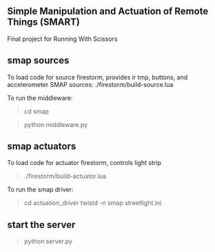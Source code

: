 ## Simple Manipulation and Actuation of Remote Things (SMART)
Final project for Running With Scissors


## smap sources

To load code for source firestorm, provides ir tmp, buttons, and accelerometer SMAP sources:
  ./firestorm/build-source.lua

To run the middleware:

  > cd smap
  
  > python middleware.py

## smap actuators

To load code for actuator firestorm, controls light strip
 > ./firestorm/build-actuator.lua

To run the smap driver:
 > cd actuation_driver
 > twistd -n smap streetlight.ini


## start the server
  > python server.py

